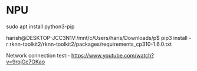 # NPU

sudo apt install python3-pip


harish@DESKTOP-JCC3N1V:/mnt/c/Users/haris/Downloads/p$ pip3 install -r rknn-toolkit2/rknn-toolkit2/packages/requirements_cp310-1.6.0.txt


Network connection test:-
https://www.youtube.com/watch?v=9rojGc7OKao


